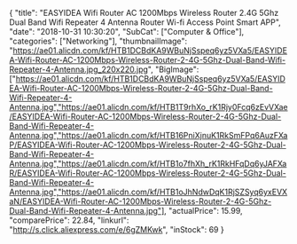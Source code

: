 {
	"title": "EASYIDEA Wifi Router AC 1200Mbps Wireless Router 2.4G 5Ghz Dual Band Wifi Repeater 4 Antenna Router Wi-fi Access Point Smart APP",
	"date": "2018-10-31 10:30:20",
	"SubCat": ["Computer & Office"],
	"categories": ["Networking"],
	"thumbnailImage": "https://ae01.alicdn.com/kf/HTB1DCBdKA9WBuNjSspeq6yz5VXa5/EASYIDEA-Wifi-Router-AC-1200Mbps-Wireless-Router-2-4G-5Ghz-Dual-Band-Wifi-Repeater-4-Antenna.jpg_220x220.jpg",
	"BigImage": ["https://ae01.alicdn.com/kf/HTB1DCBdKA9WBuNjSspeq6yz5VXa5/EASYIDEA-Wifi-Router-AC-1200Mbps-Wireless-Router-2-4G-5Ghz-Dual-Band-Wifi-Repeater-4-Antenna.jpg","https://ae01.alicdn.com/kf/HTB1T9rhXo_rK1Rjy0Fcq6zEvVXae/EASYIDEA-Wifi-Router-AC-1200Mbps-Wireless-Router-2-4G-5Ghz-Dual-Band-Wifi-Repeater-4-Antenna.jpg","https://ae01.alicdn.com/kf/HTB16PniXjnuK1RkSmFPq6AuzFXaP/EASYIDEA-Wifi-Router-AC-1200Mbps-Wireless-Router-2-4G-5Ghz-Dual-Band-Wifi-Repeater-4-Antenna.jpg","https://ae01.alicdn.com/kf/HTB1o7fhXh_rK1RkHFqDq6yJAFXaR/EASYIDEA-Wifi-Router-AC-1200Mbps-Wireless-Router-2-4G-5Ghz-Dual-Band-Wifi-Repeater-4-Antenna.jpg","https://ae01.alicdn.com/kf/HTB1oJhNdwDqK1RjSZSyq6yxEVXaN/EASYIDEA-Wifi-Router-AC-1200Mbps-Wireless-Router-2-4G-5Ghz-Dual-Band-Wifi-Repeater-4-Antenna.jpg"],
	"actualPrice": 15.99,
	"comparePrice": 22.84,
	"linkurl": "http://s.click.aliexpress.com/e/6gZMKwk",
	"inStock": 69
}
